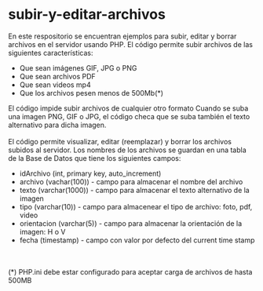# subir-y-editar-archivos
En este respositorio se encuentran ejemplos para subir, editar y borrar archivos en el servidor usando PHP.
El código permite subir archivos de las siguientes características:
<ul>
<li>Que sean imágenes GIF, JPG o PNG</li>
<li>Que sean archivos PDF</li>
<li>Que sean videos mp4</li>
<li>Que los archivos pesen menos de 500Mb(*)</li>
</ul>
 El código impide subir archivos de cualquier otro formato
 Cuando se suba una imagen PNG, GIF o JPG, el código checa que se suba también el texto alternativo para dicha imagen.
 <br><br>
 El código permite visualizar, editar (reemplazar) y borrar los archivos subidos al servidor.
 Los nombres de los archivos se guardan en una tabla de la Base de Datos que tiene los siguientes campos:
 <ul>
  <li>idArchivo (int, primary key, auto_increment)</li>
  <li>archivo (vachar(100)) - campo para almacenar el nombre del archivo</li>
  <li>texto (varchar(1000)) - campo para almacenar el texto alternativo de la imagen</li>
  <li>tipo (varchar(10)) - campo para almacenear el tipo de archivo: foto, pdf, video</li>
  <li>orientacion (varchar(5)) - campo para almacenar la orientación de la imagen: H o V</li>
  <li>fecha (timestamp) - campo con valor por defecto del current time stamp</li>
 </ul>
 <br><br>
 (*) PHP.ini debe estar configurado para aceptar carga de archivos de hasta 500MB
  
